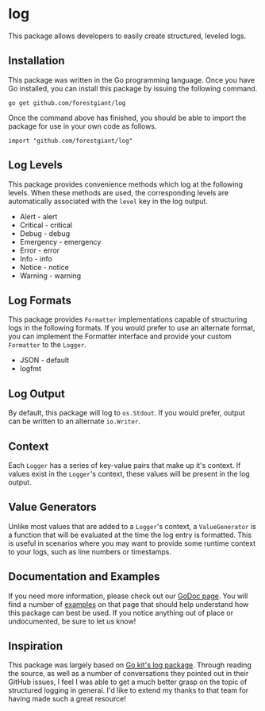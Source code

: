 # log
This package allows developers to easily create structured, leveled logs.

## Installation
This package was written in the Go programming language.  Once you have Go installed, you can install this package by issuing the following command.
```
go get github.com/forestgiant/log
```

Once the command above has finished, you should be able to import the package for use in your own code as follows.
```
import "github.com/forestgiant/log"
```

## Log Levels
This package provides convenience methods which log at the following levels.  When these methods are used, the corresponding levels are automatically associated with the `level` key in the log output.
- Alert - alert
- Critical - critical
- Debug - debug
- Emergency - emergency
- Error - error
- Info - info
- Notice - notice
- Warning - warning

## Log Formats
This package provides `Formatter` implementations capable of structuring logs in the following formats.  If you would prefer to use an alternate format, you can implement the Formatter interface and provide your custom `Formatter` to the `Logger`.
- JSON - default
- logfmt

## Log Output
By default, this package will log to `os.Stdout`.  If you would prefer, output can be written to an alternate `io.Writer`.

## Context
Each `Logger` has a series of key-value pairs that make up it's context.  If values exist in the `Logger`'s context, these values will be present in the log output.

## Value Generators
Unlike most values that are added to a `Logger`'s context, a `ValueGenerator` is a function that will be evaluated at the time the log entry is formatted.  This is useful in scenarios where you may want to provide some runtime context to your logs, such as line numbers or timestamps.

## Documentation and Examples
If you need more information, please check out our [GoDoc page](https://godoc.org/github.com/forestgiant/log).  You will find a number of [examples](https://godoc.org/github.com/forestgiant/log#pkg-examples) on that page that should help understand how this package can best be used.  If you notice anything out of place or undocumented, be sure to let us know!

## Inspiration
This package was largely based on [Go kit's log package](https://github.com/go-kit/kit/tree/master/log).  Through reading the source, as well as a number of conversations they pointed out in their GitHub issues, I feel I was able to get a much better grasp on the topic of structured logging in general.  I'd like to extend my thanks to that team for having made such a great resource!
